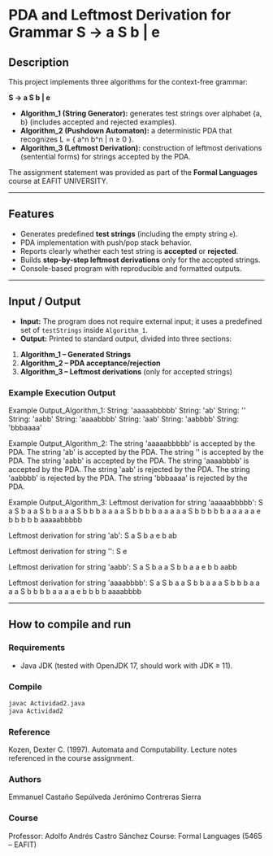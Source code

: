 # PDA and Leftmost Derivation for Grammar S → a S b | e

## Description
This project implements three algorithms for the context-free grammar:

**S → a S b | e**

- **Algorithm_1 (String Generator):** generates test strings over alphabet {a, b} (includes accepted and rejected examples).  
- **Algorithm_2 (Pushdown Automaton):** a deterministic PDA that recognizes L = { a^n b^n | n ≥ 0 }.  
- **Algorithm_3 (Leftmost Derivation):** construction of leftmost derivations (sentential forms) for strings accepted by the PDA.

The assignment statement was provided as part of the **Formal Languages** course at EAFIT UNIVERSITY.  

---

## Features
- Generates predefined **test strings** (including the empty string `e`).  
- PDA implementation with push/pop stack behavior.  
- Reports clearly whether each test string is **accepted** or **rejected**.  
- Builds **step-by-step leftmost derivations** only for the accepted strings.  
- Console-based program with reproducible and formatted outputs.

---

## Input / Output
- **Input:** The program does not require external input; it uses a predefined set of `testStrings` inside `Algorithm_1`.  
- **Output:** Printed to standard output, divided into three sections:

1. **Algorithm_1 – Generated Strings**  
2. **Algorithm_2 – PDA acceptance/rejection**  
3. **Algorithm_3 – Leftmost derivations** (only for accepted strings)

### Example Execution Output
Example Output_Algorithm_1:
String: 'aaaaabbbbb'
String: 'ab'
String: ''
String: 'aabb'
String: 'aaaabbbb'
String: 'aab'
String: 'aabbbb'
String: 'bbbaaaa'

Example Output_Algorithm_2:
The string 'aaaaabbbbb' is accepted by the PDA.
The string 'ab' is accepted by the PDA.
The string '' is accepted by the PDA.
The string 'aabb' is accepted by the PDA.
The string 'aaaabbbb' is accepted by the PDA.
The string 'aab' is rejected by the PDA.
The string 'aabbbb' is rejected by the PDA.
The string 'bbbaaaa' is rejected by the PDA.

Example Output_Algorithm_3:
Leftmost derivation for string 'aaaaabbbbb':
S
a S b
a a S b b
a a a S b b b
a a a a S b b b b
a a a a a S b b b b b
a a a a a e b b b b b
aaaaabbbbb

Leftmost derivation for string 'ab':
S
a S b
a e b
ab

Leftmost derivation for string '':
S
e

Leftmost derivation for string 'aabb':
S
a S b
a a S b b
a a e b b
aabb

Leftmost derivation for string 'aaaabbbb':
S
a S b
a a S b b
a a a S b b b
a a a a S b b b b
a a a a e b b b b
aaaabbbb

---

## How to compile and run

### Requirements
- Java JDK (tested with OpenJDK 17, should work with JDK ≥ 11).

### Compile
```bash
javac Actividad2.java
java Actividad2
```

### Reference
Kozen, Dexter C. (1997). Automata and Computability. Lecture notes referenced in the course assignment.

### Authors
Emmanuel Castaño Sepúlveda
Jerónimo Contreras Sierra

### Course 
Professor: Adolfo Andrés Castro Sánchez
Course: Formal Languages (5465 – EAFIT)
